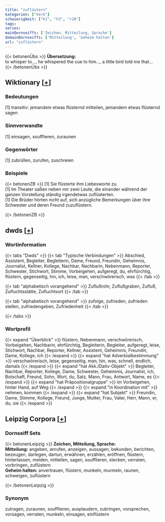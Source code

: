```yaml
---
title: "zuflüstern"
kategorien: ["Verb"]
schwierigkeit: ["k1", "h3", "r20"]
tags:
series:
mainDornseiffs: ['Zeichen, Mitteilung, Sprache']
domainDornseiffs: ['Mitteilung', 'Geheim halten']
url: "zuflüstern"
---
```


{{< betonenÜbs >}}
**Übersetzung:**  
to whisper to..., he whispered the cue to him..., a little bird told me that...  
{{< /betonenÜbs >}}

## Wiktionary [[+](https://de.wiktionary.org/wiki/zuflüstern)]

### Bedeutungen
[1] transitiv: jemandem etwas flüsternd mitteilen, jemandem etwas flüsternd sagen  

### Sinnverwandte
[1] einsagen, soufflieren, zuraunen  

### Gegenwörter
[1] zubrüllen, zurufen, zuschreien  

### Beispiele
{{< betonenZB >}}
[1] Sie flüsterte ihm Liebesworte zu.  
[1] Im Theater saßen neben mir zwei Leute, die einander während der ganzen Vorstellung ständig irgendetwas zuflüsterten.  
[1] Die Brüder hörten nicht auf, sich anzügliche Bemerkungen über ihre Schwester und deren Freund zuzuflüstern.  

{{< /betonenZB >}}


## dwds [[+](https://www.dwds.de/wb/zuflüstern)]

### Wortinformation
{{< tabs "Dwds" >}}
{{< tab "Typische Verbindungen" >}}
Abschied, Assistent, Begleiter, Begleiterin, Dame, Freund, Freundin, Geheimnis, Journalist, Kellner, Kollege, Nachbar, Nachbarin, Nebenmann, Reporter, Schwester, Stichwort, Stimme, Vorbeigehen, aufgeregt, du, ehrfürchtig, flüstern, gegenseitig, hin, ich, leise, man, verschwörerisch, was
{{< /tab >}}

{{< tab "alphabetisch vorangehend" >}}
Zuflußrohr, Zuflußgraben, Zufluß, Zufluchtsstätte, Zufluchtsort
{{< /tab >}}

{{< tab "alphabetisch vorangehend" >}}
zufolge, zufrieden, zufrieden stellen, zufriedengeben, Zufriedenheit
{{< /tab >}}

{{< /tabs >}}

### Wortprofil
{{< expand "Überblick" >}} flüstern, Nebenmann, verschwörerisch, Vorbeigehen, Nachbarin, ehrfürchtig, Begleiterin, Begleiter, aufgeregt, leise, Stichwort, Nachbar, Reporter, Kellner, Assistent, Geheimnis, Freundin, Dame, Kollege, ich {{< /expand >}}
{{< expand "hat Adverbialbestimmung" >}} verschwörerisch, leise, gegenseitig, man, hin, was, schnell, endlich, damals {{< /expand >}}
{{< expand "hat Akk./Dativ-Objekt" >}} Begleiter, Nachbar, Reporter, Kollege, Dame, Schwester, Geheimnis, Journalist, ich, Botschaft, Freund, Sohn, Wort, du, Satz, Mann, Frau, Antwort, Name, es {{< /expand >}}
{{< expand "hat Präpositionalgruppe" >}} im Vorbeigehen, hinter Hand, auf Weg {{< /expand >}}
{{< expand "in Koordination mit" >}} nehmen, kommen {{< /expand >}}
{{< expand "hat Subjekt" >}} Freundin, Dame, Stimme, Kollege, Freund, Junge, Mutter, Frau, Vater, Herr, Mann, er, du, sie {{< /expand >}}

## Leipzig Corpora [[+](https://corpora.uni-leipzig.de/en/res?word=zuflüstern&corpusId=deu_newscrawl-public_2018)]

### Dornseiff Sets
{{< betonenLeipzig >}}
**Zeichen, Mitteilung, Sprache:**  
**Mitteilung:** angeben, anrufen, anzeigen, aussagen, bekunden, berichten, bezeugen, darlegen, dartun, erwähnen, erzählen, eröffnen, flüstern, hinterlassen, melden, mitteilen, sagen, soufflieren, stecken, verraten, vorbringen, zuflüstern  
**Geheim halten:** anvertrauen, flüstern, munkeln, murmeln, raunen, schweigen, zuflüstern  

{{< /betonenLeipzig >}}

### Synonym
zutragen, zuraunen, soufflieren, ausplaudern, zubringen, vorsprechen, vorsagen, verraten, munkeln, einsagen, einflüstern

